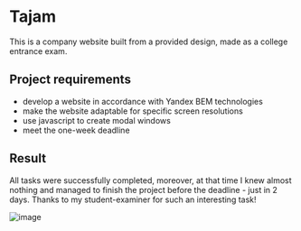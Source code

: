 # Tajam
This is a company website built from a provided design, made as a college entrance exam.

## Project requirements
* develop a website in accordance with Yandex BEM technologies
* make the website adaptable for specific screen resolutions
* use javascript to create modal windows
* meet the one-week deadline

## Result
All tasks were successfully completed, moreover, at that time I knew almost nothing and managed to finish the project before the deadline - just in 2 days. Thanks to my student-examiner for such an interesting task!

![image](https://github.com/user-attachments/assets/efda4043-0c59-47ab-9d78-4bdaece6301e)
